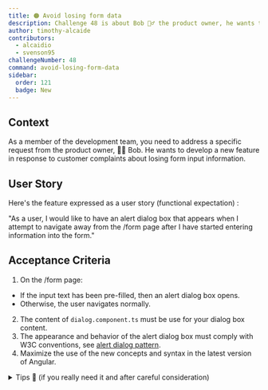 ```yaml
---
title: 🟠 Avoid losing form data
description: Challenge 48 is about Bob 🧙‍♂️ the product owner, he wants to develop a new feature in response to customer complaints about losing form input information.
author: timothy-alcaide
contributors:
  - alcaidio
  - svenson95
challengeNumber: 48
command: avoid-losing-form-data
sidebar:
  order: 121
  badge: New
---
```


## Context

As a member of the development team, you need to address a specific request from the product owner, 🧙‍♂️ Bob. He wants to develop a new feature in response to customer complaints about losing form input information.

## User Story

Here's the feature expressed as a user story (functional expectation) :

"As a user, I would like to have an alert dialog box that appears when I attempt to navigate away from the /form page after I have started entering information into the form."

## Acceptance Criteria

1. On the /form page:

- If the input text has been pre-filled, then an alert dialog box opens.
- Otherwise, the user navigates normally.

2. The content of `dialog.component.ts` must be use for your dialog box content.
3. The appearance and behavior of the alert dialog box must comply with W3C conventions, see [alert dialog pattern](https://www.w3.org/WAI/ARIA/apg/patterns/alertdialog/).
4. Maximize the use of the new concepts and syntax in the latest version of Angular.

<details>
    <summary>Tips 🤫 (if you really need it and after careful consideration)</summary>
    <ul>
    <li>Use the Material CDK Dialog or Overlay - https://material.angular.io/cdk/ (dont forget to add @import '@angular/cdk/overlay-prebuilt.css' in style.sccss)</li>
    <li>Use the CanDeactivate guard - https://angular.io/api/router/CanDeactivate (use new functionnal approach).</li>
    </ul>
</details>
